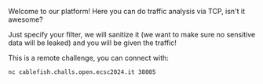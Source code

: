 Welcome to our platform! Here you can do traffic analysis via TCP, isn't it awesome?

Just specify your filter, we will sanitize it (we want to make sure no sensitive data will be leaked) and you will be given the traffic!

This is a remote challenge, you can connect with:

`nc cablefish.challs.open.ecsc2024.it 38005`
